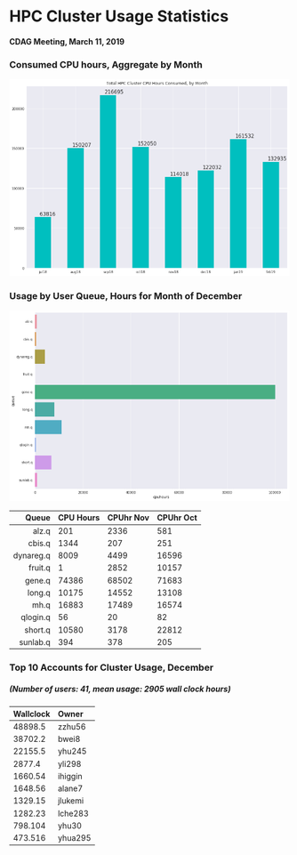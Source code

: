 # HPC Cluster Usage Statistics
####  CDAG Meeting, March 11, 2019

### Consumed CPU hours, Aggregate by Month
<img src="Images/HPC_Cluster_Usage_Barchart_201902.png">


### Usage by User Queue, Hours for Month of December

<img src="Images/HPC_Cluster_queue_usage_201902.png">


Queue | CPU Hours | CPUhr Nov | CPUhr Oct
---------:|:-----------|:------------|:------------
alz.q|201|2336|581
cbis.q|1344|207|251
dynareg.q|8009|4499|16596
fruit.q|1|2852|10157
gene.q|74386|68502|71683
long.q|10175|14552|13108
mh.q|16883|17489|16574
qlogin.q|56|20|82
short.q|10580|3178|22812
sunlab.q|394|378|205


### Top 10 Accounts for Cluster Usage, December
##### (Number of users: 41, mean usage: 2905 wall clock hours)

Wallclock | Owner
:--------|:--------
48898.5|zzhu56
38702.2|bwei8
22155.5|yhu245
2877.4|yli298
1660.54|ihiggin
1648.56|alane7
1329.15|jlukemi
1282.23|lche283
798.104|yhu30
473.516|yhua295


